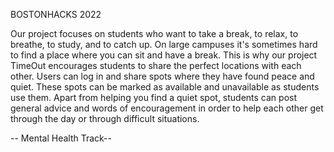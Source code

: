 BOSTONHACKS 2022

Our project focuses on students who want to take a break, to relax, to breathe, to study, and to catch up. On large campuses it's sometimes hard to find a place where you can sit and have a break. This is why our project TimeOut encourages students to share the perfect locations with each other. Users can log in and share spots where they have found peace and quiet. These spots can be marked as available and unavailable as students use them. Apart from helping you find a quiet spot, students can post general advice and words of encouragement in order to help each other get through the day or through difficult situations.

-- Mental Health Track--

